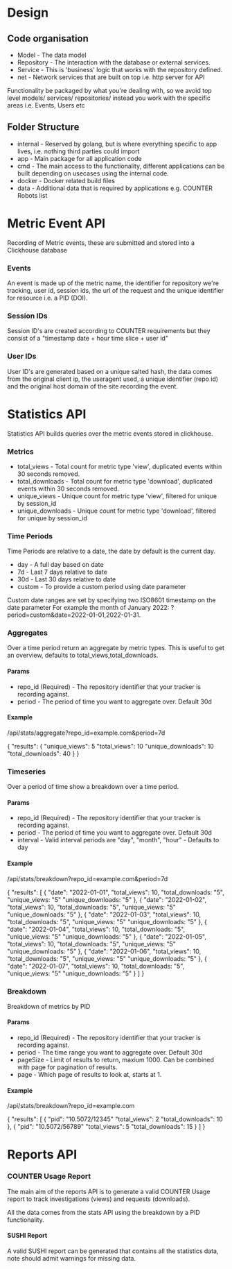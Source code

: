 # Design

## Code organisation
- Model - The data model
- Repository - The interaction with the database or external services.
- Service - This is 'business' logic that works with the repository defined.
- net - Network services that are built on top i.e. http server for API

Functionality be packaged by what you're dealing with, so we avoid top level models/ services/ repositories/ instead you work with the specific areas i.e. Events, Users etc

## Folder Structure
- internal - Reserved by golang, but is where everything specific to app lives, i.e. nothing third parties could import
- app - Main package for all application code
- cmd - The main access to the functionality, different applications can be built depending on usecases using the internal code.
- docker - Docker related build files
- data - Additional data that is required by applications e.g. COUNTER Robots list

# Metric Event API

Recording of Metric events, these are submitted and stored into a Clickhouse database

### Events

An event is made up of the metric name, the identifier for repository we're tracking, user id, session ids, the url of the request and the unique identifier for resource i.e. a PID (DOI).

### Session IDs

Session ID's are created according to COUNTER requirements but they consist of a "timestamp date + hour time slice + user id"

### User IDs

User ID's are generated based on a unique salted hash, the data comes from the original client ip, the useragent used, a unique identifier (repo id) and the original host domain of the site recording the event.

# Statistics API

Statistics API builds queries over the metric events stored in clickhouse.

### Metrics

- total_views - Total count for metric type 'view', duplicated events within 30 seconds removed.
- total_downloads - Total count for metric type 'download', duplicated events within 30 seconds removed.
- unique_views - Unique count for metric type 'view', filtered for unique by session_id
- unique_downloads - Unique count for metric type 'download', filtered for unique by session_id

### Time Periods

Time Periods are relative to a date, the date by default is the current day.

- day - A full day based on date
- 7d - Last 7 days relative to date
- 30d - Last 30 days relative to date
- custom - To provide a custom period using date parameter

Custom date ranges are set by specifying two ISO8601 timestamp on the date parameter
For example the month of January 2022:
?period=custom&date=2022-01-01,2022-01-31.

### Aggregates

Over a time period return an aggregate by metric types.
This is useful to get an overview, defaults to total_views,total_downloads.

#### Params
- repo_id (Required) - The repository identifier that your tracker is recording against.
- period - The period of time you want to aggregate over. Default 30d

#### Example
/api/stats/aggregate?repo_id=example.com&period=7d

{
  "results": {
    "unique_views": 5
    "total_views": 10
    "unique_downloads": 10
    "total_downloads": 40
  }
}

### Timeseries

Over a period of time show a breakdown over a time period.

#### Params
- repo_id (Required) - The repository identifier that your tracker is recording against.
- period - The period of time you want to aggregate over. Default 30d
- interval - Valid interval periods are "day", "month", "hour" - Defaults to day

#### Example

/api/stats/breakdown?repo_id=example.com&period=7d

{
  "results": [
    {
      "date": "2022-01-01",
      "total_views": 10,
      "total_downloads: "5",
      "unique_views: "5"
      "unique_downloads: "5"
    },
    {
      "date": "2022-01-02",
      "total_views": 10,
      "total_downloads: "5",
      "unique_views: "5"
      "unique_downloads: "5"
    },
    {
      "date": "2022-01-03",
      "total_views": 10,
      "total_downloads: "5",
      "unique_views: "5"
      "unique_downloads: "5"
    },
    {
      "date": "2022-01-04",
      "total_views": 10,
      "total_downloads: "5",
      "unique_views: "5"
      "unique_downloads: "5"
    },
    {
      "date": "2022-01-05",
      "total_views": 10,
      "total_downloads: "5",
      "unique_views: "5"
      "unique_downloads: "5"
    },
    {
      "date": "2022-01-06",
      "total_views": 10,
      "total_downloads: "5",
      "unique_views: "5"
      "unique_downloads: "5"
    },
    {
      "date": "2022-01-07",
      "total_views": 10,
      "total_downloads: "5",
      "unique_views: "5"
      "unique_downloads: "5"
    }
  ]
}

### Breakdown

Breakdown of metrics by PID

#### Params
- repo_id (Required) - The repository identifier that your tracker is recording against.
- period - The time range you want to aggregate over. Default 30d
- pageSize - Limit of results to return, maxium 1000. Can be combined with page for pagination of results.
- page - Which page of results to look at, starts at 1.

#### Example

/api/stats/breakdown?repo_id=example.com

{
  "results": [
    {
        "pid": "10.5072/12345"
        "total_views": 2
        "total_downloads": 10
    },
    {
        "pid": "10.5072/56789"
        "total_views": 5
        "total_downloads": 15
    }
  ]
}

# Reports API

### COUNTER Usage Report

The main aim of the reports API is to generate a valid COUNTER Usage report to track
investigations (views) and requests (downloads).

All the data comes from the stats API using the breakdown by a PID functionality.

#### SUSHI Report
A valid SUSHI report can be generated that contains all the statistics data, note should admit warnings for missing data.